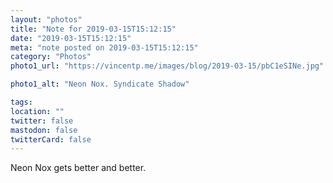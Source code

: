 ```yaml
---
layout: "photos"
title: "Note for 2019-03-15T15:12:15"
date: "2019-03-15T15:12:15"
meta: "note posted on 2019-03-15T15:12:15"
category: "Photos"
photo1_url: "https://vincentp.me/images/blog/2019-03-15/pbC1eSINe.jpg"

photo1_alt: "Neon Nox. Syndicate Shadow"

tags:
location: ""
twitter: false
mastodon: false
twitterCard: false
---
```

Neon Nox gets better and better. 
